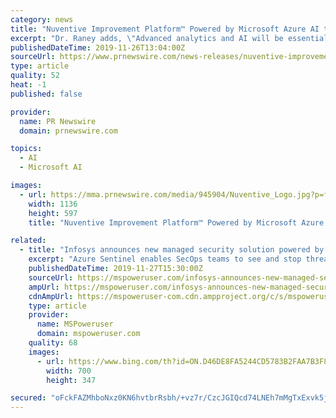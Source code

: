 ```yaml
---
category: news
title: "Nuventive Improvement Platform™ Powered by Microsoft Azure AI to be Showcased at SACSCOC's Annual Meeting"
excerpt: "Dr. Raney adds, \"Advanced analytics and AI will be essential to the future of every college and university. And yet for many, it is hard to know where to start. Nuventive is collaborating with Microsoft Consulting Services to bring advanced analytics ..."
publishedDateTime: 2019-11-26T13:04:00Z
sourceUrl: https://www.prnewswire.com/news-releases/nuventive-improvement-platform-powered-by-microsoft-azure-ai-to-be-showcased-at-sacscocs-annual-meeting-300964834.html
type: article
quality: 52
heat: -1
published: false

provider:
  name: PR Newswire
  domain: prnewswire.com

topics:
  - AI
  - Microsoft AI

images:
  - url: https://mma.prnewswire.com/media/945904/Nuventive_Logo.jpg?p=facebook
    width: 1136
    height: 597
    title: "Nuventive Improvement Platform™ Powered by Microsoft Azure AI to be Showcased at SACSCOC's Annual Meeting"

related:
  - title: "Infosys announces new managed security solution powered by Microsoft Azure Sentinel"
    excerpt: "Azure Sentinel enables SecOps teams to see and stop threats before they cause any harm to the organizations. Azure Sentinel is powered by AI to reduce noise and Microsoft claims that you can see an overall reduction of up to 90 percent in alert fatigue. Infosys, a leading IT services company in the world, has now announced the launch of its ..."
    publishedDateTime: 2019-11-27T15:30:00Z
    sourceUrl: https://mspoweruser.com/infosys-announces-new-managed-security-solution-powered-by-microsoft-azure-sentinel/
    ampUrl: https://mspoweruser.com/infosys-announces-new-managed-security-solution-powered-by-microsoft-azure-sentinel/amp/
    cdnAmpUrl: https://mspoweruser-com.cdn.ampproject.org/c/s/mspoweruser.com/infosys-announces-new-managed-security-solution-powered-by-microsoft-azure-sentinel/amp/
    type: article
    provider:
      name: MSPoweruser
      domain: mspoweruser.com
    quality: 68
    images:
      - url: https://www.bing.com/th?id=ON.D46DE8FA5244CD5783B2FAA7B3F8B52D
        width: 700
        height: 347

secured: "oFckFAZMhboNxz0KN6hvtbrRsbh/+vz7r/CzcJGIQcd74LNEh7mMgTxExvk5jkF/SQPKNpK+n9pjglhirFLdijDnDIepISVBiE8Jh/L+f9/g0OlSnW34Mm2IMWNmuHwKgegJbAvgcHgkcweSTJgjygOB5J770qrL9QHiVrHL9JL46/rjKIPu3DYfBHoTdesYIYHqgGKewzB1mSwdanMb+hqCgSWVDKgX+krooBy6OTwzdyjxl8yrjJchnvUre3IoH3uGsh2/U6ZZwIaX4CJmfg==;6DbnwzHIjgYQnuENGkVFLQ=="
---
```


